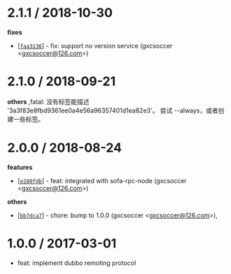
2.1.1 / 2018-10-30
==================

**fixes**
  * [[`faa3136`](http://github.com/dubbo-js/dubbo-remoting/commit/faa31362a16e84385f28886537d2c81aab651b2c)] - fix: support no version service (gxcsoccer <<gxcsoccer@126.com>>)

2.1.0 / 2018-09-21
==================

**others**
,fatal: 没有标签能描述 '3a3f83e8fbd9361ee0a4e56a96357401d1ea82e3'。
尝试 --always，或者创建一些标签。


2.0.0 / 2018-08-24
==================

**features**
  * [[`e280fdb`](http://github.com/dubbo-js/dubbo-remoting/commit/e280fdbb483a53edeed25302ab8adbad569e71d9)] - feat: integrated with sofa-rpc-node (gxcsoccer <<gxcsoccer@126.com>>)

**others**
  * [[`bb7dca7`](http://github.com/dubbo-js/dubbo-remoting/commit/bb7dca7064abb6657302cf247aced34f6a756a14)] - chore: bump to 1.0.0 (gxcsoccer <<gxcsoccer@126.com>>),

1.0.0 / 2017-03-01
==================

  * feat: implement dubbo remoting protocol